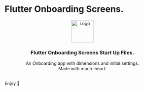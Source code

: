 # Flutter Onboarding Screens.
<p align="center">
  <a href="https://flutter.io/">
    <img src="https://user-images.githubusercontent.com/89584431/215066394-fae98a50-75fb-48a6-95f3-d1f64e0e3147.png" alt="Logo" height=72>
  </a>

  <h3 align="center">Flutter Onboarding Screens Start Up Files.</h3>

  <p align="center">
    An Onboarding app with dimensions and initial settings.
    <br>
    Made with much  :heart:
    <br>
    <br>
  </p>
</p>

Enjoy :metal:
